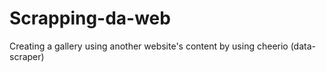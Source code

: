 # Scrapping-da-web
Creating a gallery using another website's content by using cheerio (data-scraper)
